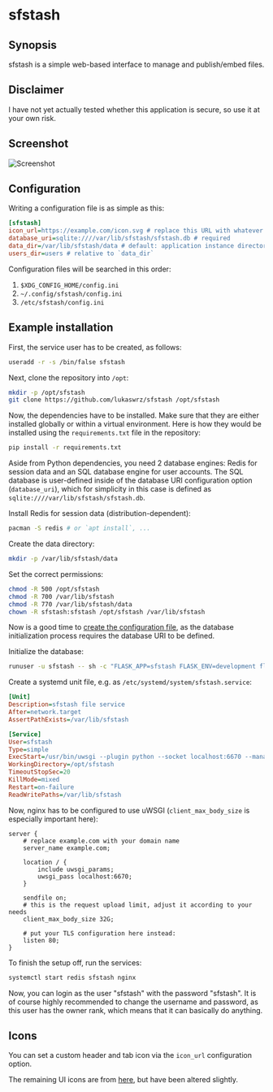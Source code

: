 # sfstash

## Synopsis

sfstash is a simple web-based interface to manage and publish/embed files.

## Disclaimer

I have not yet actually tested whether this application is secure, so use it at
your own risk.

## Screenshot

![Screenshot](https://2gbcss.net/sfstashscr.png)

## Configuration

Writing a configuration file is as simple as this:

```ini
[sfstash]
icon_url=https://example.com/icon.svg # replace this URL with whatever you like
database_uri=sqlite:////var/lib/sfstash/sfstash.db # required
data_dir=/var/lib/sfstash/data # default: application instance directory
users_dir=users # relative to `data_dir`
```

Configuration files will be searched in this order:

1. `$XDG_CONFIG_HOME/config.ini`
2. `~/.config/sfstash/config.ini`
3. `/etc/sfstash/config.ini`

## Example installation

First, the service user has to be created, as follows:

```sh
useradd -r -s /bin/false sfstash
```

Next, clone the repository into `/opt`:

```sh
mkdir -p /opt/sfstash
git clone https://github.com/lukaswrz/sfstash /opt/sfstash
```

Now, the dependencies have to be installed. Make sure that they are either
installed globally or within a virtual environment. Here is how they would be
installed using the `requirements.txt` file in the repository:

```sh
pip install -r requirements.txt
```

Aside from Python dependencies, you need 2 database engines: Redis for session
data and an SQL database engine for user accounts. The SQL database is
user-defined inside of the database URI configuration option (`database_uri`),
which for simplicity in this case is defined as
`sqlite:////var/lib/sfstash/sfstash.db`.

Install Redis for session data (distribution-dependent):

```sh
pacman -S redis # or `apt install`, ...
```

Create the data directory:

```sh
mkdir -p /var/lib/sfstash/data
```

Set the correct permissions:

```sh
chmod -R 500 /opt/sfstash
chmod -R 700 /var/lib/sfstash
chmod -R 770 /var/lib/sfstash/data
chown -R sfstash:sfstash /opt/sfstash /var/lib/sfstash
```

Now is a good time to [create the configuration file](#configuration), as the
database initialization process requires the database URI to be defined.

Initialize the database:

```sh
runuser -u sfstash -- sh -c "FLASK_APP=sfstash FLASK_ENV=development flask init-db"
```

Create a systemd unit file, e.g. as `/etc/systemd/system/sfstash.service`:

```ini
[Unit]
Description=sfstash file service
After=network.target
AssertPathExists=/var/lib/sfstash

[Service]
User=sfstash
Type=simple
ExecStart=/usr/bin/uwsgi --plugin python --socket localhost:6670 --manage-script-name --module sfstash.wsgi:application
WorkingDirectory=/opt/sfstash
TimeoutStopSec=20
KillMode=mixed
Restart=on-failure
ReadWritePaths=/var/lib/sfstash
```

Now, nginx has to be configured to use uWSGI (`client_max_body_size` is
especially important here):

```nginx
server {
	# replace example.com with your domain name
	server_name example.com;

	location / {
		include uwsgi_params;
		uwsgi_pass localhost:6670;
	}

	sendfile on;
	# this is the request upload limit, adjust it according to your needs
	client_max_body_size 32G;

	# put your TLS configuration here instead:
	listen 80;
}
```

To finish the setup off, run the services:

```sh
systemctl start redis sfstash nginx
```

Now, you can login as the user "sfstash" with the password "sfstash". It is
of course highly recommended to change the username and password, as this user
has the owner rank, which means that it can basically do anything.

## Icons

You can set a custom header and tab icon via the `icon_url` configuration
option.

The remaining UI icons are from
[here](https://github.com/davidmerfield/Public-Icons), but have been altered
slightly.

